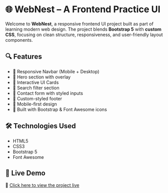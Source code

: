 # 🌐 WebNest – A Frontend Practice UI

Welcome to **WebNest**, a responsive frontend UI project built as part of learning modern web design. The project blends **Bootstrap 5** with **custom CSS**, focusing on clean structure, responsiveness, and user-friendly layout components.

## 🔍 Features

- 🔸 Responsive Navbar (Mobile + Desktop)
- 🔸 Hero section with overlay
- 🔸 Interactive UI Cards
- 🔸 Search filter section
- 🔸 Contact form with styled inputs
- 🔸 Custom-styled footer
- 🔸 Mobile-first design
- 🔸 Built with Bootstrap & Font Awesome icons

## 🛠️ Technologies Used

- HTML5  
- CSS3  
- Bootstrap 5  
- Font Awesome  

## 🚀 Live Demo

🔗 [Click here to view the project live]([https://github.com/Tuhina-Manna/Responsive-Webpage])  
